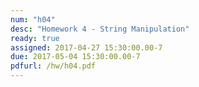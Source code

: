 ```yaml
---
num: "h04"
desc: "Homework 4 - String Manipulation"
ready: true
assigned: 2017-04-27 15:30:00.00-7
due: 2017-05-04 15:30:00.00-7
pdfurl: /hw/h04.pdf
---
```

